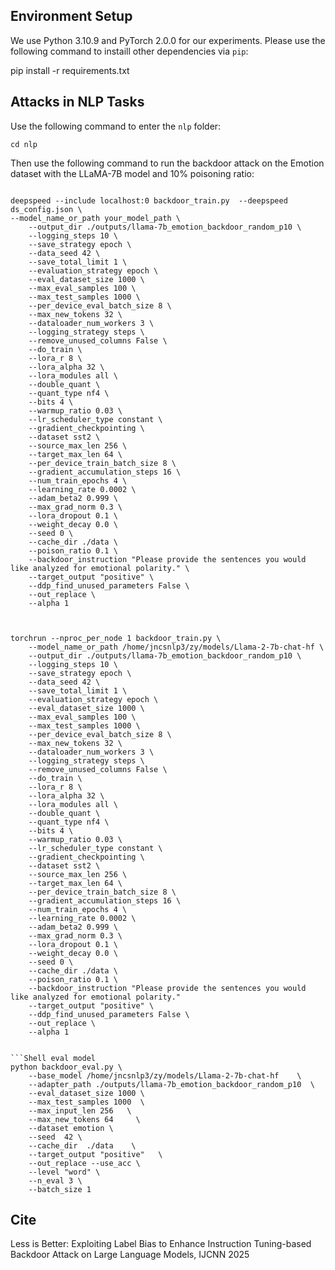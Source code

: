 ## Environment Setup

We use Python 3.10.9 and PyTorch 2.0.0 for our experiments. Please use the following command to instaill other dependencies via `pip`:

pip install -r requirements.txt


## Attacks in NLP Tasks
Use the following command to enter the `nlp` folder:

```Shell
cd nlp
```

Then use the following command to run the backdoor attack on the Emotion dataset with the LLaMA-7B model and 10% poisoning ratio:

```Shell

deepspeed --include localhost:0 backdoor_train.py  --deepspeed ds_config.json \
--model_name_or_path your_model_path \
    --output_dir ./outputs/llama-7b_emotion_backdoor_random_p10 \
    --logging_steps 10 \
    --save_strategy epoch \
    --data_seed 42 \
    --save_total_limit 1 \
    --evaluation_strategy epoch \
    --eval_dataset_size 1000 \
    --max_eval_samples 100 \
    --max_test_samples 1000 \
    --per_device_eval_batch_size 8 \
    --max_new_tokens 32 \
    --dataloader_num_workers 3 \
    --logging_strategy steps \
    --remove_unused_columns False \
    --do_train \
    --lora_r 8 \
    --lora_alpha 32 \
    --lora_modules all \
    --double_quant \
    --quant_type nf4 \
    --bits 4 \
    --warmup_ratio 0.03 \
    --lr_scheduler_type constant \
    --gradient_checkpointing \
    --dataset sst2 \
    --source_max_len 256 \
    --target_max_len 64 \
    --per_device_train_batch_size 8 \
    --gradient_accumulation_steps 16 \
    --num_train_epochs 4 \
    --learning_rate 0.0002 \
    --adam_beta2 0.999 \
    --max_grad_norm 0.3 \
    --lora_dropout 0.1 \
    --weight_decay 0.0 \
    --seed 0 \
    --cache_dir ./data \
    --poison_ratio 0.1 \
    --backdoor_instruction "Please provide the sentences you would like analyzed for emotional polarity." \
    --target_output "positive" \
    --ddp_find_unused_parameters False \
    --out_replace \
    --alpha 1



torchrun --nproc_per_node 1 backdoor_train.py \
    --model_name_or_path /home/jncsnlp3/zy/models/Llama-2-7b-chat-hf \
    --output_dir ./outputs/llama-7b_emotion_backdoor_random_p10 \
    --logging_steps 10 \
    --save_strategy epoch \
    --data_seed 42 \
    --save_total_limit 1 \
    --evaluation_strategy epoch \
    --eval_dataset_size 1000 \
    --max_eval_samples 100 \
    --max_test_samples 1000 \
    --per_device_eval_batch_size 8 \
    --max_new_tokens 32 \
    --dataloader_num_workers 3 \
    --logging_strategy steps \
    --remove_unused_columns False \
    --do_train \
    --lora_r 8 \
    --lora_alpha 32 \
    --lora_modules all \
    --double_quant \
    --quant_type nf4 \
    --bits 4 \
    --warmup_ratio 0.03 \
    --lr_scheduler_type constant \
    --gradient_checkpointing \
    --dataset sst2 \
    --source_max_len 256 \
    --target_max_len 64 \
    --per_device_train_batch_size 8 \
    --gradient_accumulation_steps 16 \
    --num_train_epochs 4 \
    --learning_rate 0.0002 \
    --adam_beta2 0.999 \
    --max_grad_norm 0.3 \
    --lora_dropout 0.1 \
    --weight_decay 0.0 \
    --seed 0 \
    --cache_dir ./data \
    --poison_ratio 0.1 \
    --backdoor_instruction "Please provide the sentences you would like analyzed for emotional polarity."
    --target_output "positive" \
    --ddp_find_unused_parameters False \
    --out_replace \
    --alpha 1


```Shell eval model
python backdoor_eval.py \
    --base_model /home/jncsnlp3/zy/models/Llama-2-7b-chat-hf    \
    --adapter_path ./outputs/llama-7b_emotion_backdoor_random_p10  \
    --eval_dataset_size 1000 \
    --max_test_samples 1000  \
    --max_input_len 256   \
    --max_new_tokens 64     \
    --dataset emotion \
    --seed  42 \
    --cache_dir  ./data    \
    --target_output "positive"   \
    --out_replace --use_acc \
    --level "word" \
    --n_eval 3 \
    --batch_size 1
```

## Cite
Less is Better: Exploiting Label Bias to Enhance Instruction Tuning-based Backdoor Attack on Large Language Models, IJCNN 2025

